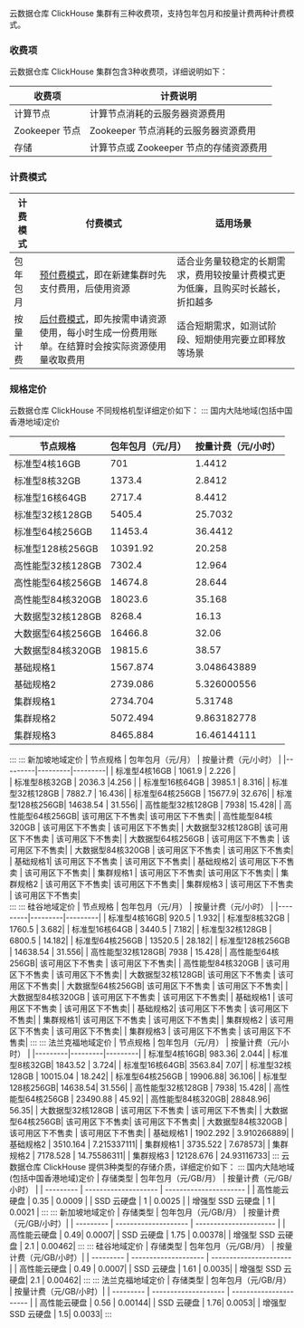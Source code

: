 云数据仓库 ClickHouse 集群有三种收费项，支持包年包月和按量计费两种计费模式。

### 收费项
云数据仓库 ClickHouse 集群包含3种收费项，详细说明如下：

| 收费项   | 计费说明                       |
| -------- | ------------------------------ |
| 计算节点 | 计算节点消耗的云服务器资源费用 |
| Zookeeper 节点   | Zookeeper 节点消耗的云服务器资源费用   |
| 存储     | 计算节点或 Zookeeper 节点的存储资源费用 |

### 计费模式

| 计费模式 | 付费模式                                                     | 适用场景                                                     |
| -------- | ------------------------------------------------------------ | ------------------------------------------------------------ |
| 包年包月 | [预付费模式](https://cloud.tencent.com/document/product/555/9618)，即在新建集群时先支付费用，后使用资源 | 适合业务量较稳定的长期需求，费用较按量计费模式更为低廉，且购买时长越长，折扣越多 |
| 按量计费 | [后付费模式](https://cloud.tencent.com/document/product/555/9617)，即先按需申请资源使用，每小时生成一份费用账单。在结算时会按实际资源使用量收取费用 | 适合短期需求，如测试阶段、短期使用完要立即释放等场景       |

 
### 规格定价
云数据仓库 ClickHouse 不同规格机型详细定价如下：
<dx-accordion>
::: 国内大陆地域(包括中国香港地域)定价

| 节点规格	| 包年包月（元/月）	| 按量计费（元/小时）| 
|---------|---------|---------|
| 标准型4核16GB| 	701	| 1.4412| 
| 标准型8核32GB| 	1373.4| 	2.8412| 
| 标准型16核64GB| 	2717.4| 	8.4412| 
| 标准型32核128GB	| 5405.4	| 25.7032| 
| 标准型64核256GB| 	11453.4	| 36.4412| 
| 标准型128核256GB	| 10391.92| 	20.258| 
| 高性能型32核128GB| 	7302.4	| 12.964| 
| 高性能型64核256GB	| 14674.8	| 28.644| 
| 高性能型84核320GB	| 18023.6| 35.168| 
| 大数据型32核128GB| 	8268.4	| 16.13| 
| 大数据型64核256GB	| 16466.8| 	32.06| 
| 大数据型84核320GB| 	19815.6| 	38.57| 
| 基础规格1	| 1567.874| 	3.048643889| 
| 基础规格2| 	2739.086	| 5.326000556| 
| 集群规格1	| 2734.704| 	5.31748| 
| 集群规格2	| 5072.494	| 9.863182778| 
| 集群规格3	| 8465.884	| 16.46144111| 

:::
::: 新加坡地域定价
| 节点规格 | 包年包月（元/月） | 按量计费（元/小时） |
|---------|---------|---------|
| 标准型4核16GB | 1061.9 | 2.226 |  
| 标准型8核32GB |   2036.3  |4.256 |
| 标准型16核64GB    | 3985.1    | 8.316| 
| 标准型32核128GB   | 7882.7    | 16.436| 
| 标准型64核256GB   | 15677.9|  32.676| 
| 标准型128核256GB|     14638.54    | 31.556| 
| 高性能型32核128GB    | 7938|     15.428| 
| 高性能型64核256GB|   该可用区下不售卖|   该可用区下不售卖| 
| 高性能型84核320GB    | 该可用区下不售卖  | 该可用区下不售卖| 
| 大数据型32核128GB|     该可用区下不售卖    | 该可用区下不售卖| 
| 大数据型64核256GB  | 该可用区下不售卖  | 该可用区下不售卖| 
| 大数据型84核320GB  | 该可用区下不售卖  | 该可用区下不售卖| 
| 基础规格1|    该可用区下不售卖    | 该可用区下不售卖| 
| 基础规格2|    该可用区下不售卖    | 该可用区下不售卖| 
| 集群规格1 | 该可用区下不售卖|     该可用区下不售卖| 
| 集群规格2 | 该可用区下不售卖|     该可用区下不售卖| 
| 集群规格3 | 该可用区下不售卖  | 该可用区下不售卖|  
:::
::: 硅谷地域定价
| 节点规格 | 包年包月（元/月） |    按量计费（元/小时） |
|---------|---------|---------|
| 标准型4核16GB|    920.5   | 1.932| 
| 标准型8核32GB | 1760.5    | 3.682| 
| 标准型16核64GB    | 3440.5    | 7.182| 
| 标准型32核128GB   | 6800.5    | 14.182| 
| 标准型64核256GB   | 13520.5   | 28.182| 
| 标准型128核256GB  | 14638.54  | 31.556| 
| 高性能型32核128GB|   7938    | 15.428| 
| 高性能型64核256GB|   该可用区下不售卖    | 该可用区下不售卖| 
| 高性能型84核320GB    | 该可用区下不售卖  | 该可用区下不售卖| 
| 大数据型32核128GB|     该可用区下不售卖    | 该可用区下不售卖| 
| 大数据型64核256GB|     该可用区下不售卖    | 该可用区下不售卖| 
| 大数据型84核320GB  | 该可用区下不售卖  | 该可用区下不售卖| 
| 基础规格1 | 该可用区下不售卖  | 该可用区下不售卖| 
| 基础规格2|    该可用区下不售卖    | 该可用区下不售卖| 
| 集群规格1|    该可用区下不售卖    | 该可用区下不售卖| 
| 集群规格2 | 该可用区下不售卖  | 该可用区下不售卖| 
| 集群规格3 | 该可用区下不售卖  | 该可用区下不售卖| 
:::
::: 法兰克福地域定价
| 节点规格 | 包年包月（元/月） | 按量计费（元/小时） |
|---------|---------|---------|
| 标准型4核16GB|    983.36|     2.044| 
| 标准型8核32GB|    1843.52 | 3.724| 
| 标准型16核64GB|   3563.84|    7.07| 
| 标准型32核128GB   | 10015.04  | 18.242| 
| 标准型64核256GB   | 19906.88|     36.106| 
| 标准型128核256GB|     14638.54|   31.556| 
| 高性能型32核128GB    | 7938|     15.428| 
| 高性能型64核256GB    | 23490.88  | 45.92| 
| 高性能型84核320GB|   28848.96| 56.35| 
| 大数据型32核128GB  | 该可用区下不售卖  | 该可用区下不售卖| 
| 大数据型64核256GB|     该可用区下不售卖|   该可用区下不售卖| 
| 大数据型84核320GB  | 该可用区下不售卖  | 该可用区下不售卖| 
| 基础规格1 | 1902.292  | 3.910266889| 
| 基础规格2 | 3510.164  | 7.215337111| 
| 集群规格1 | 3735.522  | 7.678573| 
| 集群规格2 | 7178.528  | 14.75586311| 
| 集群规格3 | 12128.676 | 24.93116733| 
:::
</dx-accordion>
云数据仓库 ClickHouse 提供3种类型的存储介质，详细定价如下：
<dx-accordion>
::: 国内大陆地域(包括中国香港地域)定价
| 存储类型  | 包年包月（元/GB/月） | 按量计费（元/GB/小时） |
| --------- | -------------------- | ---------------------- |
| 高性能云硬盘  | 0.35                 | 0.0009                 |
|  SSD 云硬盘    | 1                    | 0.0025                 |
| 增强型 SSD 云硬盘 | 1                    | 0.0021                 |
:::
::: 新加坡地域定价
| 存储类型  | 包年包月（元/GB/月）  | 按量计费（元/GB/小时）| 
| --------- | -------------------- | ---------------------- |
| 高性能云硬盘    | 0.49|     0.0007| 
| SSD 云硬盘   | 1.75  | 0.00378| 
| 增强型 SSD 云硬盘   | 2.1   | 0.00462| 
:::
::: 硅谷地域定价
| 存储类型  | 包年包月（元/GB/月）  | 按量计费（元/GB/小时）| 
| --------- | -------------------- | ---------------------- |
| 高性能云硬盘    | 0.49  | 0.0007| 
| SSD 云硬盘   | 1.61  | 0.0035| 
| 增强型 SSD 云硬盘|  2.1 | 0.00462| 
:::
::: 法兰克福地域定价
| 存储类型  | 包年包月（元/GB/月）  | 按量计费（元/GB/小时）| 
| --------- | -------------------- | ---------------------- |
| 高性能云硬盘    | 0.56  | 0.00144| 
| SSD 云硬盘   | 1.76|     0.0053| 
| 增强型 SSD 云硬盘   | 1.5|  0.0033| 
:::
</dx-accordion>


